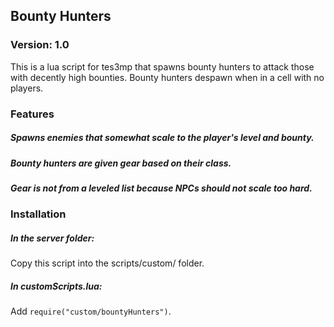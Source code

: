 ## Bounty Hunters

### Version: 1.0
This is a lua script for tes3mp that spawns bounty hunters to attack those with decently high bounties.
Bounty hunters despawn when in a cell with no players.

### Features

##### Spawns enemies that somewhat scale to the player's level and bounty.

##### Bounty hunters are given gear based on their class.

##### Gear is not from a leveled list because NPCs should not scale too hard.

### Installation

##### In the server folder:
Copy this script into the scripts/custom/ folder.

##### In customScripts.lua:
Add ````require("custom/bountyHunters")````.
